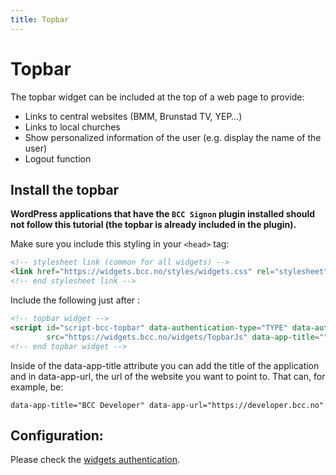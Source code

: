 ```yaml
---
title: Topbar
---
```


# Topbar

The topbar widget can be included at the top of a web page to provide:

* Links to central websites (BMM, Brunstad TV, YEP…)
* Links to local churches
* Show personalized information of the user (e.g. display the name of the user)
* Logout function

## Install the topbar

**WordPress applications that have the ``BCC Signon`` plugin installed should not follow this tutorial (the topbar is
already included in the plugin).**

Make sure you include this styling in your ``<head>`` tag:

````html
<!-- stylesheet link (common for all widgets) -->
<link href="https://widgets.bcc.no/styles/widgets.css" rel="stylesheet" type="text/css">
<!-- end stylesheet link -->
````

Include the following just after <body>:

````html
<!-- topbar widget -->
<script id="script-bcc-topbar" data-authentication-type="TYPE" data-authentication-location="LOCATION"
        src="https://widgets.bcc.no/widgets/TopbarJs" data-app-title="" data-app-url=""></script>
<!-- end topbar widget -->
````

Inside of the data-app-title attribute you can add the title of the application and in data-app-url, the url of the
website you want to point to. That can, for example, be:

``data-app-title="BCC Developer" data-app-url="https://developer.bcc.no"``

## Configuration:

Please check the [widgets authentication](../widget-authentication/).